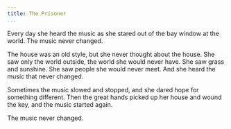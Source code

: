```yaml
---
title: The Prisoner
...
```


Every day she heard the music as she stared out of the bay window at the world.
The music never changed.

The house was an old style,
but she never thought about the house.
She saw only the world outside,
the world she would never have.
She saw grass and sunshine.
She saw people she would never meet.
And she heard the music that never changed.

Sometimes the music slowed and stopped,
and she dared hope for something different.
Then the great hands picked up her house and wound the key,
and the music started again.

The music never changed.
